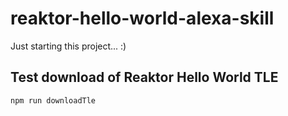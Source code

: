 # reaktor-hello-world-alexa-skill

Just starting this project... :)

## Test download of Reaktor Hello World TLE

    npm run downloadTle